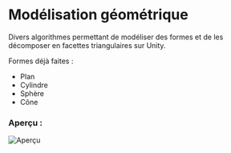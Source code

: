 # Modélisation géométrique

Divers algorithmes permettant de modéliser des formes et de les décomposer en facettes triangulaires sur Unity.

Formes déjà faites :
* Plan
* Cylindre
* Sphère
* Cône

### Aperçu :

![Aperçu](/images/aperçu.png)
